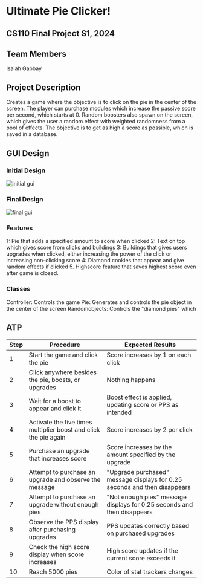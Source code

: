 # Ultimate Pie Clicker! 
## CS110 Final Project S1, 2024
## Team Members
Isaiah Gabbay

## Project Description
Creates a game where the objective is to click on the pie in the center of the screen. The player can purchase modules which increase the passive score per second, which starts at 0. Random boosters also spawn on the screen, which gives the user a random effect with weighted randomness from a pool of effects. The objective is to get as high a score as possible, which is saved in a database.
## GUI Design

### Initial Design
![initial gui](/assets/firstgui.png)
### Final Design
![final gui](/assets/finalgui.png)


### Features
1: Pie that adds a specified amount to score when clicked
2: Text on top which gives score from clicks and buildings
3: Buildings that gives users upgrades when clicked, either increasing the power of the click or increasing non-clicking score
4: Diamond cookies that appear and give random effects if clicked
5. Highscore feature that saves highest score even after game is closed.
### Classes
Controller: Controls the game
Pie: Generates and controls the pie object in the center of the screen
Randomobjects: Controls the "diamond pies" which 
## ATP
| Step | Procedure                                            | Expected Results                                           |
|------|------------------------------------------------------|-----------------------------------------------------------|
| 1    | Start the game and click the pie                    | Score increases by 1 on each click                        |
| 2    | Click anywhere besides the pie, boosts, or upgrades                    | Nothing happens                        |
| 3    | Wait for a boost to appear and click it             | Boost effect is applied, updating score or PPS as intended|
| 4    | Activate the five times multiplier boost and click the pie again | Score increases by 2 per click                           |
| 5    | Purchase an upgrade that increases score            | Score increases by the amount specified by the upgrade    |
| 6    | Attempt to purchase an upgrade and observe the message | "Upgrade purchased" message displays for 0.25 seconds and then disappears |
| 7    | Attempt to purchase an upgrade without enough pies  | "Not enough pies" message displays for 0.25 seconds and then disappears |
| 8    | Observe the PPS display after purchasing upgrades   | PPS updates correctly based on purchased upgrades         |
| 9    | Check the high score display when score increases   | High score updates if the current score exceeds it        |
| 10   | Reach 5000 pies                                     | Color of stat trackers changes                            |


















